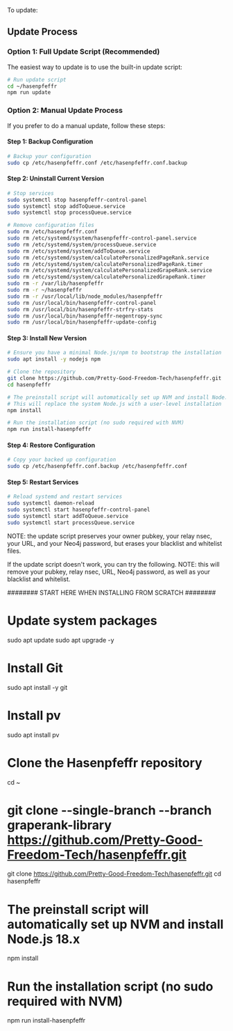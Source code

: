 To update: 

## Update Process

### Option 1: Full Update Script (Recommended)

The easiest way to update is to use the built-in update script:

```bash
# Run update script
cd ~/hasenpfeffr
npm run update
```

### Option 2: Manual Update Process

If you prefer to do a manual update, follow these steps:

#### Step 1: Backup Configuration

```bash
# Backup your configuration
sudo cp /etc/hasenpfeffr.conf /etc/hasenpfeffr.conf.backup
```

#### Step 2: Uninstall Current Version

```bash
# Stop services
sudo systemctl stop hasenpfeffr-control-panel
sudo systemctl stop addToQueue.service
sudo systemctl stop processQueue.service

# Remove configuration files
sudo rm /etc/hasenpfeffr.conf
sudo rm /etc/systemd/system/hasenpfeffr-control-panel.service
sudo rm /etc/systemd/system/processQueue.service
sudo rm /etc/systemd/system/addToQueue.service
sudo rm /etc/systemd/system/calculatePersonalizedPageRank.service
sudo rm /etc/systemd/system/calculatePersonalizedPageRank.timer
sudo rm /etc/systemd/system/calculatePersonalizedGrapeRank.service
sudo rm /etc/systemd/system/calculatePersonalizedGrapeRank.timer
sudo rm -r /var/lib/hasenpfeffr
sudo rm -r ~/hasenpfeffr
sudo rm -r /usr/local/lib/node_modules/hasenpfeffr
sudo rm /usr/local/bin/hasenpfeffr-control-panel
sudo rm /usr/local/bin/hasenpfeffr-strfry-stats
sudo rm /usr/local/bin/hasenpfeffr-negentropy-sync
sudo rm /usr/local/bin/hasenpfeffr-update-config
```

#### Step 3: Install New Version

```bash
# Ensure you have a minimal Node.js/npm to bootstrap the installation
sudo apt install -y nodejs npm

# Clone the repository
git clone https://github.com/Pretty-Good-Freedom-Tech/hasenpfeffr.git
cd hasenpfeffr

# The preinstall script will automatically set up NVM and install Node.js 18.x
# This will replace the system Node.js with a user-level installation
npm install

# Run the installation script (no sudo required with NVM)
npm run install-hasenpfeffr
```

#### Step 4: Restore Configuration

```bash
# Copy your backed up configuration
sudo cp /etc/hasenpfeffr.conf.backup /etc/hasenpfeffr.conf
```

#### Step 5: Restart Services

```bash
# Reload systemd and restart services
sudo systemctl daemon-reload
sudo systemctl start hasenpfeffr-control-panel
sudo systemctl start addToQueue.service
sudo systemctl start processQueue.service
```

NOTE: the update script preserves your owner pubkey, your relay nsec, your URL, and your Neo4j password, but erases your blacklist and whitelist files.

If the update script doesn't work, you can try the following. NOTE: this will remove your pubkey, relay nsec, URL, Neo4j password, as well as your blacklist and whitelist.

######## START HERE WHEN INSTALLING FROM SCRATCH ########
# Update system packages
sudo apt update
sudo apt upgrade -y
# Install Git
sudo apt install -y git
# Install pv
sudo apt install pv
# Clone the Hasenpfeffr repository
cd ~
# git clone --single-branch --branch graperank-library https://github.com/Pretty-Good-Freedom-Tech/hasenpfeffr.git
git clone https://github.com/Pretty-Good-Freedom-Tech/hasenpfeffr.git
cd hasenpfeffr
# The preinstall script will automatically set up NVM and install Node.js 18.x
npm install
# Run the installation script (no sudo required with NVM)
npm run install-hasenpfeffr